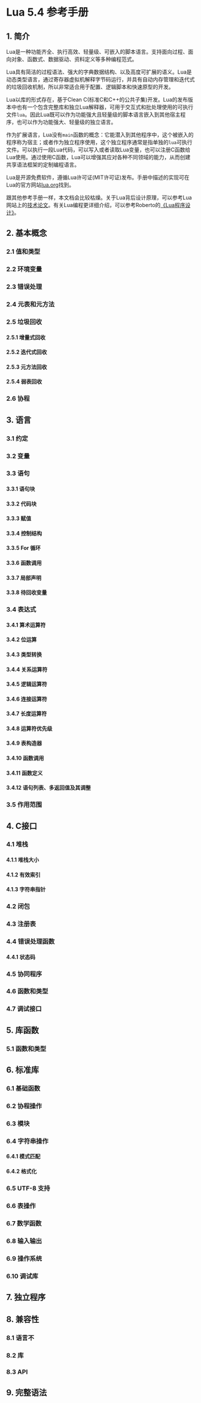 # Lua 5.4 参考手册

## 1. 简介

Lua是一种功能齐全、执行高效、轻量级、可嵌入的脚本语言。支持面向过程、面向对象、函数式、数据驱动、资料定义等多种编程范式。

Lua具有简洁的过程语法、强大的字典数据结构、以及高度可扩展的语义。Lua是动态类型语言，通过寄存器虚拟机解释字节码运行，并具有自动内存管理和迭代式的垃圾回收机制，所以非常适合用于配置、逻辑脚本和快速原型的开发。

Lua以库的形式存在，基于Clean C(标准C和C++的公共子集)开发。Lua的发布版本中也有一个包含完整库和独立Lua解释器，可用于交互式和批处理使用的可执行文件`lua`。因此Lua既可以作为功能强大且轻量级的脚本语言嵌入到其他宿主程序，也可以作为功能强大、轻量级的独立语言。

作为扩展语言，Lua没有`main`函数的概念：它能潜入到其他程序中，这个被嵌入的程序称为宿主；或者作为独立程序使用，这个独立程序通常是指单独的`lua`可执行文件。可以执行一段Lua代码，可以写入或者读取Lua变量，也可以注册C函数给Lua使用。通过使用C函数，Lua可以增强其应对各种不同领域的能力，从而创建共享语法框架的定制编程语言。

Lua是开源免费软件，遵循Lua许可证(MIT许可证)发布。手册中描述的实现可在Lua的官方网站[lua.org](https://www.lua.org/)找到。

跟其他参考手册一样，本文档会比较枯燥。关于Lua背后设计原理，可以参考Lua网站上的[技术论文](https://www.lua.org/papers.html)。有关Lua编程更详细介绍，可以参考Roberto的[《Lua程序设计》](https://www.lua.org/pil/)。

## 2. 基本概念

### 2.1 值和类型

### 2.2 环境变量

### 2.3 错误处理

### 2.4 元表和元方法

### 2.5 垃圾回收

#### 2.5.1 增量式回收

#### 2.5.2 迭代式回收

#### 2.5.3 元方法回收

#### 2.5.4 弱表回收

### 2.6 协程

## 3. 语言

### 3.1 约定

### 3.2 变量

### 3.3 语句

#### 3.3.1 语句块

#### 3.3.2 代码块

#### 3.3.3 赋值

#### 3.3.4 控制结构

#### 3.3.5 For 循环

#### 3.3.6 函数调用

#### 3.3.7 局部声明

#### 3.3.8 待回收变量

### 3.4 表达式

#### 3.4.1 算术运算符

#### 3.4.2 位运算

#### 3.4.3 类型转换

#### 3.4.4 关系运算符

#### 3.4.5 逻辑运算符

#### 3.4.6 连接运算符

#### 3.4.7 长度运算符

#### 3.4.8 运算符优先级

#### 3.4.9 表构造器

#### 3.4.10 函数调用

#### 3.4.11 函数定义

#### 3.4.12 语句列表、多返回值及其调整

### 3.5 作用范围

## 4. C接口

### 4.1 堆栈

#### 4.1.1 堆栈大小

#### 4.1.2 有效索引

#### 4.1.3 字符串指针

### 4.2 闭包

### 4.3 注册表

### 4.4 错误处理函数

#### 4.4.1 状态码

### 4.5 协同程序

### 4.6 函数和类型

### 4.7 调试接口

## 5. 库函数

### 5.1 函数和类型

## 6. 标准库

### 6.1 基础函数

### 6.2 协程操作

### 6.3 模块

### 6.4 字符串操作

#### 6.4.1 模式匹配

#### 6.4.2 格式化

### 6.5 UTF-8 支持

### 6.6 表操作

### 6.7 数学函数

### 6.8 输入输出

### 6.9 操作系统

### 6.10 调试库

## 7. 独立程序

## 8. 兼容性

### 8.1 语言不

### 8.2 库

### 8.3 API

## 9. 完整语法

